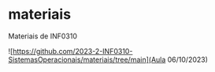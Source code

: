 # materiais
Materiais de INF0310

![https://github.com/2023-2-INF0310-SistemasOperacionais/materiais/tree/main](Aula 06/10/2023)
